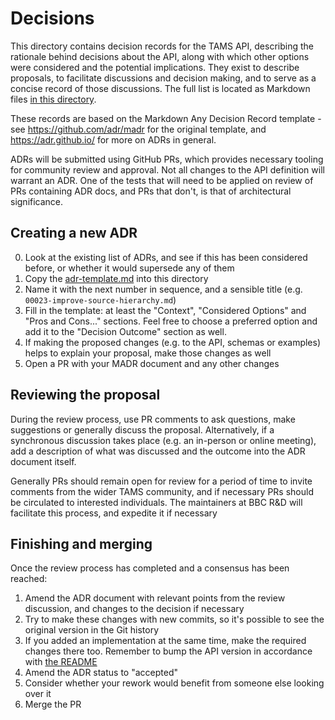 # Decisions

This directory contains decision records for the TAMS API, describing the rationale behind decisions about the API, along with which other options were considered and the potential implications.
They exist to describe proposals, to facilitate discussions and decision making, and to serve as a concise record of those discussions.
The full list is located as Markdown files [in this directory](./).

These records are based on the Markdown Any Decision Record template - see <https://github.com/adr/madr> for the original template, and <https://adr.github.io/> for more on ADRs in general.

ADRs will be submitted using GitHub PRs, which provides necessary tooling for community review and approval.
Not all changes to the API definition will warrant an ADR.
One of the tests that will need to be applied on review of PRs containing ADR docs, and PRs that don't, is that of architectural significance.

## Creating a new ADR

0. Look at the existing list of ADRs, and see if this has been considered before, or whether it would supersede any of them
1. Copy the [adr-template.md](../templates/adr-template.md) into this directory
2. Name it with the next number in sequence, and a sensible title (e.g. `00023-improve-source-hierarchy.md`)
3. Fill in the template: at least the "Context", "Considered Options" and "Pros and Cons..." sections.
   Feel free to choose a preferred option and add it to the "Decision Outcome" section as well.
4. If making the proposed changes (e.g. to the API, schemas or examples) helps to explain your proposal, make those changes as well
5. Open a PR with your MADR document and any other changes

## Reviewing the proposal

During the review process, use PR comments to ask questions, make suggestions or generally discuss the proposal.
Alternatively, if a synchronous discussion takes place (e.g. an in-person or online meeting), add a description of what was discussed and the outcome into the ADR document itself.

Generally PRs should remain open for review for a period of time to invite comments from the wider TAMS community, and if necessary PRs should be circulated to interested individuals.
The maintainers at BBC R&D will facilitate this process, and expedite it if necessary

## Finishing and merging

Once the review process has completed and a consensus has been reached:

1. Amend the ADR document with relevant points from the review discussion, and changes to the decision if necessary
2. Try to make these changes with new commits, so it's possible to see the original version in the Git history
3. If you added an implementation at the same time, make the required changes there too.
   Remember to bump the API version in accordance with [the README](../../README.md#api-versioning)
4. Amend the ADR status to "accepted"
5. Consider whether your rework would benefit from someone else looking over it
6. Merge the PR
